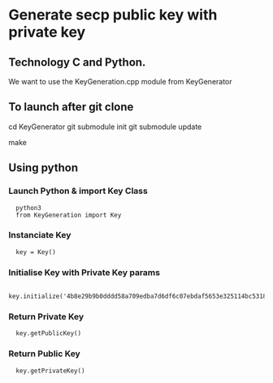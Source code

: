 # Generate secp public key with private key

## Technology C and Python.
   We want to use the KeyGeneration.cpp module from KeyGenerator

## To launch after git clone

  cd KeyGenerator
  git submodule init
  git submodule update

  make

## Using python
  ### Launch Python & import Key Class
      python3
      from KeyGeneration import Key
  ### Instanciate Key
      key = Key()
  ### Initialise Key with Private Key params
      key.initialize('4b8e29b9b0dddd58a709edba7d6df6c07ebdaf5653e325114bc5318c238f87f0')
  ### Return Private Key
      key.getPublicKey()
  ### Return Public Key
      key.getPrivateKey()
